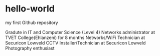 # hello-world
my first Github repository

Gradute in IT and Computer Science (Level 4)
Networks administrator at TVET College(Ehlanzeni) for 8 months
Networks/WiFi Technician at Securicon Lowveld 
CCTV Installer/Technician at Securicon Lowveld
Photography enthusiast
